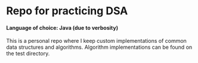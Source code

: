 # Repo for practicing DSA
#### Language of choice: Java (due to verbosity)

This is a personal repo where I keep custom implementations of common data structures and algorithms.
Algorithm implementations can be found on the test directory.